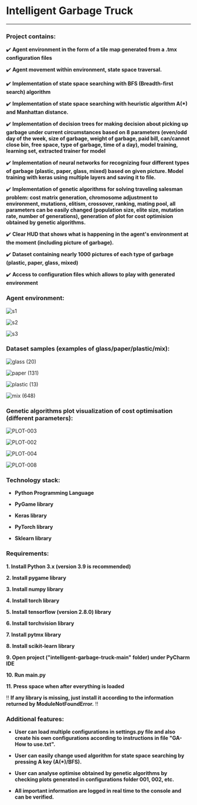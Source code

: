# Intelligent Garbage Truck

---

### Project contains:

:heavy_check_mark: **Agent environment in the form of a tile map generated from a .tmx configuration files**

:heavy_check_mark: **Agent movement within environment, state space traversal.**

:heavy_check_mark: **Implementation of state space searching with BFS (Breadth-first search) algorithm**

:heavy_check_mark: **Implementation of state space searching with heuristic algorithm A(*) and Manhattan distance.**

:heavy_check_mark: **Implementation of decision trees for making decision about picking up garbage under current circumstances based on 8 parameters (even/odd day of the week, size of garbage, weight of garbage, paid bill, can/cannot close bin, free space, type of garbage, time of a day), model training, learning set, extracted trainer for model**

:heavy_check_mark: **Implementation of neural networks for recognizing four different types of garbage (plastic, paper, glass, mixed) based on given picture. Model training with keras using multiple layers and saving it to file.**

:heavy_check_mark: **Implementation of genetic algorithms for solving traveling salesman problem: cost matrix generation, chromosome adjustment to environment, mutations, elitism, crossover, ranking, mating pool, all parameters can be easily changed (population size, elite size, mutation rate, number of generations), generation of plot for cost optimision obtained by genetic algorithms.**

:heavy_check_mark: **Clear HUD that shows what is happening in the agent's environment at the moment (including picture of garbage).**

:heavy_check_mark: **Dataset containing nearly 1000 pictures of each type of garbage (plastic, paper, glass, mixed)**

:heavy_check_mark: **Access to configuration files which allows to play with generated environment**

### Agent environment:

![s1](https://user-images.githubusercontent.com/72214275/222919705-3ac36d0c-9cae-4c56-bcc7-dd6826db0220.png)

![s2](https://user-images.githubusercontent.com/72214275/222919713-7d319a08-0bc4-4d2c-9474-101292a40d0c.png)

![s3](https://user-images.githubusercontent.com/72214275/222919718-2733e477-43f3-4b2f-980b-0d1b397f16bc.png)

### Dataset samples (examples of glass/paper/plastic/mix):

![glass (20)](https://user-images.githubusercontent.com/72214275/222919732-5634a553-3c5d-45f4-a2a8-44e28a2da4c4.jpg)

![paper (131)](https://user-images.githubusercontent.com/72214275/222919747-37f00c92-3865-48d5-b3c2-aa651ce65d8b.jpg)

![plastic (13)](https://user-images.githubusercontent.com/72214275/222919756-050717de-f3a3-43b2-bd34-7e42a2eb0cb0.jpg)

![mix (648)](https://user-images.githubusercontent.com/72214275/222919821-394071a6-e4dd-4f71-b3df-b84e7d497626.jpg)

### Genetic algorithms plot visualization of cost optimisation (different parameters):

![PLOT-003](https://user-images.githubusercontent.com/72214275/222919869-9d3a4795-4859-4a9f-afba-1f0a29cd2b46.png)

![PLOT-002](https://user-images.githubusercontent.com/72214275/222919930-bf8a2b69-3c03-4d37-948c-e59903499328.png)

![PLOT-004](https://user-images.githubusercontent.com/72214275/222919878-68ab2209-3a17-4f8d-aebb-b5228fca2676.png)

![PLOT-008](https://user-images.githubusercontent.com/72214275/222919899-ee819059-86c8-4f59-8ff7-d6fdaaf4d9cd.png)

### Technology stack:

*  **Python Programming Language**

* **PyGame library**

* **Keras library**

* **PyTorch library**

* **Sklearn library**

### Requirements:

**1. Install Python 3.x (version 3.9 is recommended)**

**2. Install pygame library**

**3. Install numpy library**

**4. Install torch library**

**5. Install tensorflow (version 2.8.0) library**

**6. Install torchvision library**

**7. Install pytmx library**

**8. Install scikit-learn library**

**9. Open project ("intelligent-garbage-truck-main" folder) under PyCharm IDE**

**10. Run main.py**

**11. Press space when after everything is loaded**

:bangbang: **If any library is missing, just install it according to the information returned by ModuleNotFoundError.** :bangbang:

### Additional features:

* **User can load multiple configurations in settings.py file and also create his own configurations according to instructions in file "GA-How to use.txt".**

* **User can easily change used algorithm for state space searching by pressing A key (A(*)/BFS).**

* **User can analyse optimise obtained by genetic algorithms by checking plots generated in configurations folder 001, 002, etc.**

* **All important information are logged in real time to the console and can be verified.**
